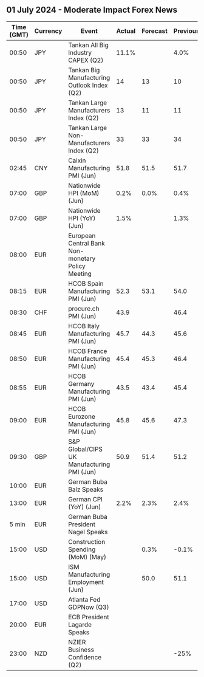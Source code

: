 ## 01 July 2024 - Moderate Impact Forex News

| Time (GMT) | Currency | Event | Actual | Forecast | Previous |
|------|----------|-------|--------|----------|----------|
| 00:50 | JPY | Tankan All Big Industry CAPEX (Q2) | 11.1% |  | 4.0% |
| 00:50 | JPY | Tankan Big Manufacturing Outlook Index (Q2) | 14 | 13 | 10 |
| 00:50 | JPY | Tankan Large Manufacturers Index (Q2) | 13 | 11 | 11 |
| 00:50 | JPY | Tankan Large Non-Manufacturers Index (Q2) | 33 | 33 | 34 |
| 02:45 | CNY | Caixin Manufacturing PMI (Jun) | 51.8 | 51.5 | 51.7 |
| 07:00 | GBP | Nationwide HPI (MoM) (Jun) | 0.2% | 0.0% | 0.4% |
| 07:00 | GBP | Nationwide HPI (YoY) (Jun) | 1.5% |  | 1.3% |
| 08:00 | EUR | European Central Bank Non-monetary Policy Meeting |  |  |  |
| 08:15 | EUR | HCOB Spain Manufacturing PMI (Jun) | 52.3 | 53.1 | 54.0 |
| 08:30 | CHF | procure.ch PMI (Jun) | 43.9 |  | 46.4 |
| 08:45 | EUR | HCOB Italy Manufacturing PMI (Jun) | 45.7 | 44.3 | 45.6 |
| 08:50 | EUR | HCOB France Manufacturing PMI (Jun) | 45.4 | 45.3 | 46.4 |
| 08:55 | EUR | HCOB Germany Manufacturing PMI (Jun) | 43.5 | 43.4 | 45.4 |
| 09:00 | EUR | HCOB Eurozone Manufacturing PMI (Jun) | 45.8 | 45.6 | 47.3 |
| 09:30 | GBP | S&P Global/CIPS UK Manufacturing PMI (Jun) | 50.9 | 51.4 | 51.2 |
| 10:00 | EUR | German Buba Balz Speaks |  |  |  |
| 13:00 | EUR | German CPI (YoY) (Jun) | 2.2% | 2.3% | 2.4% |
| 5 min | EUR | German Buba President Nagel Speaks |  |  |  |
| 15:00 | USD | Construction Spending (MoM) (May) |  | 0.3% | -0.1% |
| 15:00 | USD | ISM Manufacturing Employment (Jun) |  | 50.0 | 51.1 |
| 17:00 | USD | Atlanta Fed GDPNow (Q3) |  |  |  |
| 20:00 | EUR | ECB President Lagarde Speaks |  |  |  |
| 23:00 | NZD | NZIER Business Confidence (Q2) |  |  | -25% |
